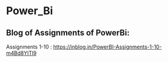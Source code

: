 # Power_Bi
## Blog of Assignments of PowerBi:
Assignments 1-10 : https://inblog.in/PowerBI-Assignments-1-10-m4Bd8YITl9
